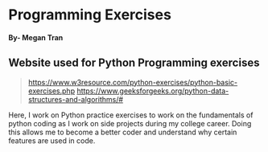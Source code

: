 # Programming Exercises

#### By- Megan Tran

## Website used for Python Programming exercises
>https://www.w3resource.com/python-exercises/python-basic-exercises.php
>https://www.geeksforgeeks.org/python-data-structures-and-algorithms/#

Here, I work on Python practice exercises to work on the fundamentals of python coding as I work on side projects during my college career. Doing this allows me to become a better coder and understand why certain features are used in code.
